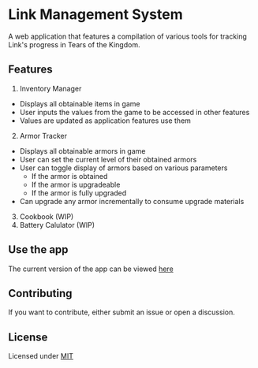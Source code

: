 # Link Management System

A web application that features a compilation of various tools for tracking Link's progress in Tears of the Kingdom.

## Features

1. Inventory Manager
- Displays all obtainable items in game
- User inputs the values from the game to be accessed in other features
- Values are updated as application features use them
2. Armor Tracker
- Displays all obtainable armors in game
- User can set the current level of their obtained armors
- User can toggle display of armors based on various parameters
  - If the armor is obtained
  - If the armor is upgradeable
  - If the armor is fully upgraded
- Can upgrade any armor incrementally to consume upgrade materials
3. Cookbook (WIP)
4. Battery Calulator (WIP)

## Use the app

The current version of the app can be viewed [here](https://link-management-system.vercel.app/)

## Contributing

If you want to contribute, either submit an issue or open a discussion.

## License

Licensed under [MIT](https://github.com/Cykotech/link_management_system/blob/master/LICENSE)


